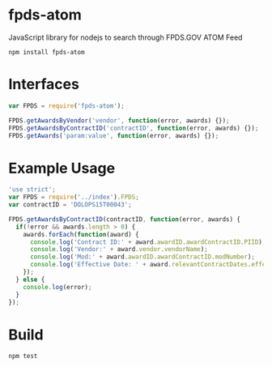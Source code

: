 # fpds-atom
JavaScript library for nodejs to search through FPDS.GOV  ATOM Feed

    npm install fpds-atom

# Interfaces
```javascript
var FPDS = require('fpds-atom');

FPDS.getAwardsByVendor('vendor', function(error, awards) {});
FPDS.getAwardsByContractID('contractID', function(error, awards) {});
FPDS.getAwards('param:value', function(error, awards) {});
```

# Example Usage
```javascript
'use strict';
var FPDS = require('../index').FPDS;
var contractID = 'DOLOPS15T00043';

FPDS.getAwardsByContractID(contractID, function(error, awards) {
  if(!error && awards.length > 0) {
    awards.forEach(function(award) {
      console.log('Contract ID:' + award.awardID.awardContractID.PIID);
      console.log('Vendor:' + award.vendor.vendorName);
      console.log('Mod:' + award.awardID.awardContractID.modNumber);
      console.log('Effective Date: ' + award.relevantContractDates.effectiveDate);
    });
  } else {
    console.log(error);
  }
});
```
# Build

    npm test
